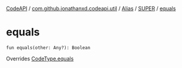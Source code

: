 [CodeAPI](../../../index.md) / [com.github.jonathanxd.codeapi.util](../../index.md) / [Alias](../index.md) / [SUPER](index.md) / [equals](.)

# equals

`fun equals(other: Any?): Boolean`

Overrides [CodeType.equals](../../../com.github.jonathanxd.codeapi.type/-code-type/equals.md)

